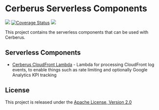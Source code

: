 # Cerberus Serverless Components

[![][travis img]][travis]
[![Coverage Status](https://coveralls.io/repos/github/Nike-Inc/cerberus-cloudfront-lambda/badge.svg)](https://coveralls.io/github/Nike-Inc/cerberus-cloudfront-lambda)
[![][license img]][license]

This project contains the serverless components that can be used with Cerberus.

## Serverless Components

* [Cerberus CloudFront Lambda](cerberus-cloudfront-lambda/README.md) - Lambda for processing CloudFront log events, to enable things such as rate limiting and optionally Google Analytics KPI tracking

## License

This project is released under the [Apache License, Version 2.0](http://www.apache.org/licenses/LICENSE-2.0)

[travis]:https://travis-ci.org/Nike-Inc/cerberus-cloudfront-lambda
[travis img]:https://api.travis-ci.org/Nike-Inc/cerberus-cloudfront-lambda.svg?branch=master

[license]:LICENSE.txt
[license img]:https://img.shields.io/badge/License-Apache%202-blue.svg
